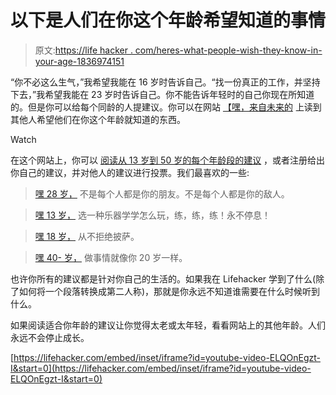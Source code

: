 # 以下是人们在你这个年龄希望知道的事情

> 原文:[https://life hacker . com/heres-what-people-wish-they-know-in-your-age-1836974151](https://lifehacker.com/heres-what-people-wish-they-knew-at-your-age-1836974151)

“你不必这么生气，”我希望我能在 16 岁时告诉自己。“找一份真正的工作，并坚持下去，”我希望我能在 23 岁时告诉自己。你不能告诉年轻时的自己你现在所知道的。但是你可以给每个同龄的人提建议。你可以在网站 [【嘿，来自未来的](https://heyfromthefuture.com/) 上读到其他人希望他们在你这个年龄就知道的东西。

Watch

在这个网站上，你可以 [阅读从 13 岁到 50 岁的每个年龄段的建议](https://heyfromthefuture.com/age/) ，或者注册给出你自己的建议，并对他人的建议进行投票。我们最喜欢的一些:

> [嘿 28 岁，](https://heyfromthefuture.com/age/?message=146) 不是每个人都是你的朋友。不是每个人都是你的敌人。

> [嘿 13 岁，](https://heyfromthefuture.com/age/?message=52) 选一种乐器学学怎么玩，练，练，练！永不停息！

> [嘿 18 岁，](https://heyfromthefuture.com/age/?message=71) 从不拒绝披萨。

> [嘿 40- 岁，](https://heyfromthefuture.com/age/?message=322) 做事情就像你 20 岁一样。

也许你所有的建议都是针对你自己的生活的。如果我在 Lifehacker 学到了什么(除了如何将一个段落转换成第二人称)，那就是你永远不知道谁需要在什么时候听到什么。

如果阅读适合你年龄的建议让你觉得太老或太年轻，看看网站上的其他年龄。人们永远不会停止成长。

 [https://lifehacker.com/embed/inset/iframe?id=youtube-video-ELQOnEgzt-I&start=0](https://lifehacker.com/embed/inset/iframe?id=youtube-video-ELQOnEgzt-I&start=0)